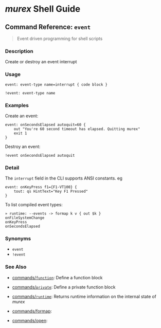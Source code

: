 # _murex_ Shell Guide

## Command Reference: `event`

> Event driven programming for shell scripts

### Description

Create or destroy an event interrupt

### Usage

    event: event-type name=interrupt { code block }
    
    !event: event-type name

### Examples

Create an event:

    event: onSecondsElapsed autoquit=60 {
        out "You're 60 second timeout has elapsed. Quitting murex"
        exit 1
    }
    
Destroy an event:

    !event onSecondsElapsed autoquit

### Detail

The `interrupt` field in the CLI supports ANSI constants. eg

    event: onKeyPress f1={F1-VT100} {
        tout: qs HintText="Key F1 Pressed"
    }
    
To list compiled event types:

    » runtime: --events -> formap k v { out $k }
    onFileSystemChange
    onKeyPress
    onSecondsElapsed

### Synonyms

* `event`
* `!event`


### See Also

* [commands/`function`](../commands/function.md):
  Define a function block
* [commands/`private`](../commands/private.md):
  Define a private function block
* [commands/`runtime`](../commands/runtime.md):
  Returns runtime information on the internal state of _murex_
* [commands/formap](../commands/formap.md):
  
* [commands/open](../commands/open.md):
  